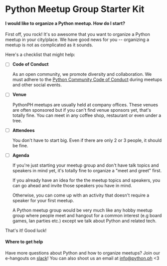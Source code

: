 # Python Meetup Group Starter Kit

#### I would like to organize a Python meetup. How do I start?
First off, you rock! It's so awesome that you want to organize a Python meetup in your city/place. We have good news for you -- organizing a meetup is not as complicated as it sounds.

Here's a checklist that might help:
- [ ]  **Code of Conduct**

   As an open community, we promote diversity and collaboration. We must adhere to the [Python Community Code of Conduct](https://www.python.org/psf/codeofconduct/) during meetups and other social events.

- [ ] **Venue**

   PythonPH meetups are usually held at company offices. These venues are often sponsored but if you can't find venue sponsors yet, that's totally fine. You can meet in any coffee shop, restaurant or even under a tree.

- [ ] **Attendees**

   You don't have to start big. Even if there are only 2 or 3 people, it should be fine.

- [ ] **Agenda**

   If you're just starting your meetup group and don't have talk topics and speakers in mind yet, it's totally fine to organize a "meet and greet" first.

   If you already have an idea for the the meetup topics and speakers, you can go ahead and invite those speakers you have in mind.

   Otherwise, you can come up with an activity that doesn't require a speaker for your first meetup.

   A Python meetup group would be very much like any hobby meetup group where people meet and hangout for a common interest (e.g board games, lan parties etc.) except we talk about Python and related tech.

That's it! Good luck!

#### Where to get help
Have more questions about Python and how to organize meetups? Join our e-hangouts on [slack](https://python.ph/slack/)! You can also shoot us an email at info@python.ph <3
